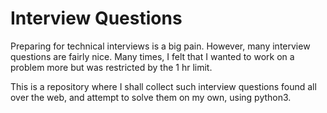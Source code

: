 Interview Questions
===================

Preparing for technical interviews is a big pain. However, many interview
questions are fairly nice. Many times, I felt that I wanted to work on a 
problem more but was restricted by the 1 hr limit. 

This is a repository where I shall collect 
such interview questions found all over the web, and attempt to solve
them on my own, using python3.

